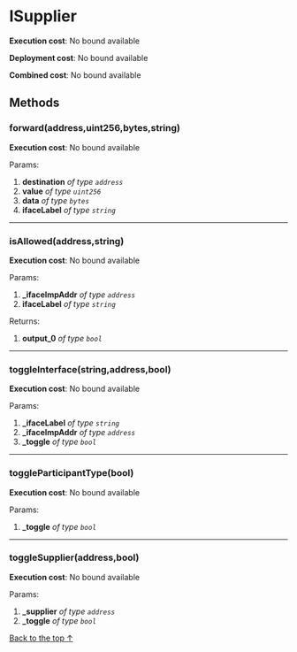 # ISupplier


**Execution cost**: No bound available

**Deployment cost**: No bound available

**Combined cost**: No bound available




## Methods
### forward(address,uint256,bytes,string)


**Execution cost**: No bound available


Params:

1. **destination** *of type `address`*
2. **value** *of type `uint256`*
3. **data** *of type `bytes`*
4. **ifaceLabel** *of type `string`*


--- 
### isAllowed(address,string)


**Execution cost**: No bound available


Params:

1. **_ifaceImpAddr** *of type `address`*
2. **ifaceLabel** *of type `string`*

Returns:


1. **output_0** *of type `bool`*

--- 
### toggleInterface(string,address,bool)


**Execution cost**: No bound available


Params:

1. **_ifaceLabel** *of type `string`*
2. **_ifaceImpAddr** *of type `address`*
3. **_toggle** *of type `bool`*


--- 
### toggleParticipantType(bool)


**Execution cost**: No bound available


Params:

1. **_toggle** *of type `bool`*


--- 
### toggleSupplier(address,bool)


**Execution cost**: No bound available


Params:

1. **_supplier** *of type `address`*
2. **_toggle** *of type `bool`*


[Back to the top ↑](#isupplier)
